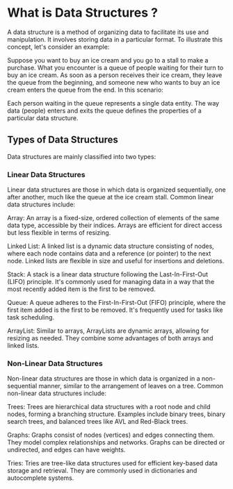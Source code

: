 # What is Data Structures ?
A data structure is a method of organizing data to facilitate its use and manipulation. It involves storing data in a particular format. To illustrate this concept, let's consider an example:

Suppose you want to buy an ice cream and you go to a stall to make a purchase. What you encounter is a queue of people waiting for their turn to buy an ice cream. As soon as a person receives their ice cream, they leave the queue from the beginning, and someone new who wants to buy an ice cream enters the queue from the end. In this scenario:

Each person waiting in the queue represents a single data entity.
The way data (people) enters and exits the queue defines the properties of a particular data structure.

## Types of Data Structures
Data structures are mainly classified into two types:

### Linear Data Structures
Linear data structures are those in which data is organized sequentially, one after another, much like the queue at the ice cream stall. Common linear data structures include:

Array: An array is a fixed-size, ordered collection of elements of the same data type, accessible by their indices. Arrays are efficient for direct access but less flexible in terms of resizing.

Linked List: A linked list is a dynamic data structure consisting of nodes, where each node contains data and a reference (or pointer) to the next node. Linked lists are flexible in size and useful for insertions and deletions.

Stack: A stack is a linear data structure following the Last-In-First-Out (LIFO) principle. It's commonly used for managing data in a way that the most recently added item is the first to be removed.

Queue: A queue adheres to the First-In-First-Out (FIFO) principle, where the first item added is the first to be removed. It's frequently used for tasks like task scheduling.

ArrayList: Similar to arrays, ArrayLists are dynamic arrays, allowing for resizing as needed. They combine some advantages of both arrays and linked lists.

### Non-Linear Data Structures
Non-linear data structures are those in which data is organized in a non-sequential manner, similar to the arrangement of leaves on a tree. Common non-linear data structures include:

Trees: Trees are hierarchical data structures with a root node and child nodes, forming a branching structure. Examples include binary trees, binary search trees, and balanced trees like AVL and Red-Black trees.

Graphs: Graphs consist of nodes (vertices) and edges connecting them. They model complex relationships and networks. Graphs can be directed or undirected, and edges can have weights.

Tries: Tries are tree-like data structures used for efficient key-based data storage and retrieval. They are commonly used in dictionaries and autocomplete systems.